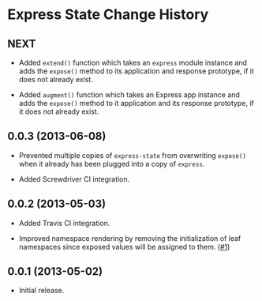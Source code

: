 Express State Change History
============================

NEXT
----

* Added `extend()` function which takes an `express` module instance and adds
  the `expose()` method to its application and response prototype, if it does
  not already exist.

* Added `augment()` function which takes an Express app instance and adds the
  `expose()` method to it application and its response prototype, if it does not
  already exist.


0.0.3 (2013-06-08)
------------------

* Prevented multiple copies of `express-state` from overwriting `expose()` when
  it already has been plugged into a copy of `express`.

* Added Screwdriver CI integration.


0.0.2 (2013-05-03)
------------------

* Added Travis CI integration.

* Improved namespace rendering by removing the initialization of leaf namespaces
  since exposed values will be assigned to them. ([#1][])


[#1]: https://github.com/yahoo/express-state/issues/1


0.0.1 (2013-05-02)
------------------

* Initial release.

